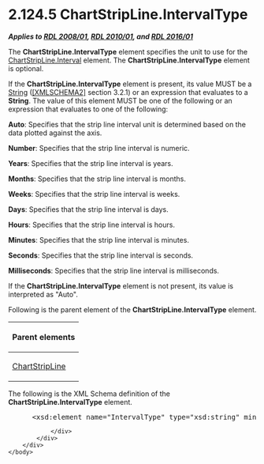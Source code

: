 <html dir="LTR" xmlns:mshelp="http://msdn.microsoft.com/mshelp" xmlns:ddue="http://ddue.schemas.microsoft.com/authoring/2003/5" xmlns:xlink="http://www.w3.org/1999/xlink" xmlns:tool="http://www.microsoft.com/tooltip">
    <head>
        <meta http-equiv="Content-Type" content="text/html; CHARSET=utf-8"></meta>
        <meta name="save" content="history"></meta>
        <title>2.124.5 ChartStripLine.IntervalType</title>
        <xml>
            <mshelp:toctitle title="2.124.5 ChartStripLine.IntervalType"></mshelp:toctitle>
            <mshelp:rltitle title="[MS-RDL]: ChartStripLine.IntervalType"></mshelp:rltitle>
            <mshelp:keyword index="A" term="b913afb0-cdfd-40c8-83d5-ccf77140e70c"></mshelp:keyword>
            <mshelp:attr name="DCSext.ContentType" value="open specification"></mshelp:attr>
            <mshelp:attr name="AssetID" value="b913afb0-cdfd-40c8-83d5-ccf77140e70c"></mshelp:attr>
            <mshelp:attr name="TopicType" value="kbRef"></mshelp:attr>
            <mshelp:attr name="DCSext.Title" value="[MS-RDL]: ChartStripLine.IntervalType" />
        </xml>
    </head>
    <body>
        <div id="header">
            <h1 class="heading">2.124.5 ChartStripLine.IntervalType</h1>
        </div>
        <div id="mainSection">
            <div id="mainBody">
                <div id="allHistory" class="saveHistory"></div>
                <div id="sectionSection0" class="section" name="collapseableSection">
                    

<p><b><i>Applies to </i></b><a href="1e855f94-4617-47e4-b89e-0856c6cb420f.html"><b><i>RDL 2008/01</i></b></a><b><i>,
</i></b><a href="3428e690-a348-4ec7-8a6a-8efb42d2cdee.html"><b><i>RDL 2010/01</i></b></a><b><i>,
and </i></b><a href="52ce3983-2bfc-4e72-9359-42aaf5fe4509.html"><b><i>RDL 2016/01</i></b></a></p>

<p>The <b>ChartStripLine.IntervalType</b> element specifies the
unit to use for the <a href="45d13a99-cccf-41b6-b431-f200bd70f2d5.html">ChartStripLine.Interval</a>
element. The <b>ChartStripLine.IntervalType</b> element is optional.</p>

<p>If the <b>ChartStripLine.IntervalType</b> element is
present, its value MUST be a <a href="1ed81ef3-a683-45e3-aaad-bd2bbe71bc3d.html">String</a>
(<a href="https://go.microsoft.com/fwlink/?LinkId=90610">[XMLSCHEMA2]</a>
section 3.2.1) or an expression that evaluates to a <b>String</b>. The value of
this element MUST be one of the following or an expression that evaluates to
one of the following:</p>

<p><b>Auto</b>: Specifies that the strip line interval
unit is determined based on the data plotted against the axis.</p>

<p><b>Number</b>: Specifies that the strip line interval
is numeric.</p>

<p><b>Years</b>: Specifies that the strip line interval
is years.</p>

<p><b>Months</b>: Specifies that the strip line interval
is months.</p>

<p><b>Weeks</b>: Specifies that the strip line interval
is weeks.</p>

<p><b>Days</b>: Specifies that the strip line interval
is days.</p>

<p><b>Hours</b>: Specifies that the strip line interval
is hours.</p>

<p><b>Minutes</b>: Specifies that the strip line
interval is minutes.</p>

<p><b>Seconds</b>: Specifies that the strip line
interval is seconds.</p>

<p><b>Milliseconds</b>: Specifies that the strip line
interval is milliseconds.</p>

<p>If the <b>ChartStripLine.IntervalType</b> element is not
present, its value is interpreted as &quot;Auto&quot;.</p>

<p>Following is the parent element of the <b>ChartStripLine.IntervalType</b>
element.</p>

<table>
 <thead>
  <tr>
   <th>
   <p>Parent elements </p>
   </th>
  </tr>
 </thead>
 <tr>
  <td>
  <p><a href="4b96c12c-5a8d-4335-b76c-da86e7328c63.html">ChartStripLine</a></p>
  </td>
 </tr>
</table>

<p>The following is the XML Schema definition of the <b>ChartStripLine.IntervalType</b>
element.</p>

<dl>
<dd>
<div><pre> &lt;xsd:element name=&quot;IntervalType&quot; type=&quot;xsd:string&quot; minOccurs=&quot;0&quot; /&gt;
</pre></div>
</dd></dl>


                </div>
            </div>
        </div>
    </body>
</html>